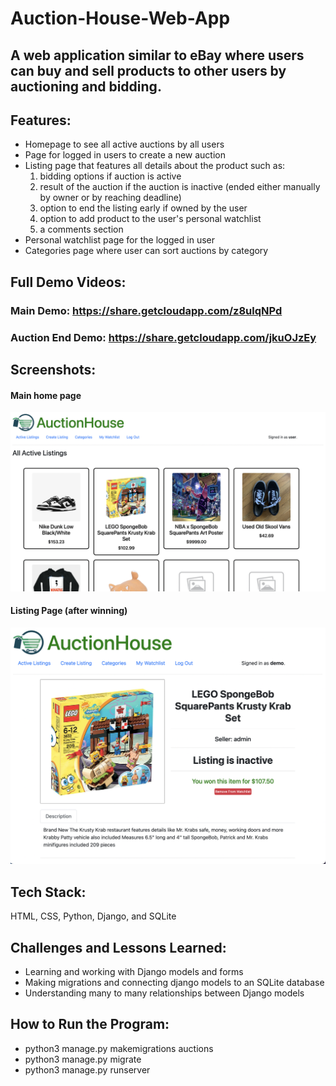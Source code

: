 # Auction-House-Web-App
## A web application similar to eBay where users can buy and sell products to other users by auctioning and bidding.

## Features:
- Homepage to see all active auctions by all users
- Page for logged in users to create a new auction
- Listing page that features all details about the product such as:
    1. bidding options if auction is active
    2. result of the auction if the auction is inactive (ended either manually by owner or by reaching deadline)
    3. option to end the listing early if owned by the user
    4. option to add product to the user's personal watchlist
    5. a comments section
- Personal watchlist page for the logged in user
- Categories page where user can sort auctions by category

## Full Demo Videos:
### Main Demo: https://share.getcloudapp.com/z8ulqNPd
### Auction End Demo: https://share.getcloudapp.com/jkuOJzEy

## Screenshots:
#### Main home page
![](/screenshots/home.png)

#### Listing Page (after winning)
![](/screenshots/listing.png)

## Tech Stack:
HTML, CSS, Python, Django, and SQLite

## Challenges and Lessons Learned:
- Learning and working with Django models and forms
- Making migrations and connecting django models to an SQLite database
- Understanding many to many relationships between Django models

## How to Run the Program:
- python3 manage.py makemigrations auctions
- python3 manage.py migrate
- python3 manage.py runserver
